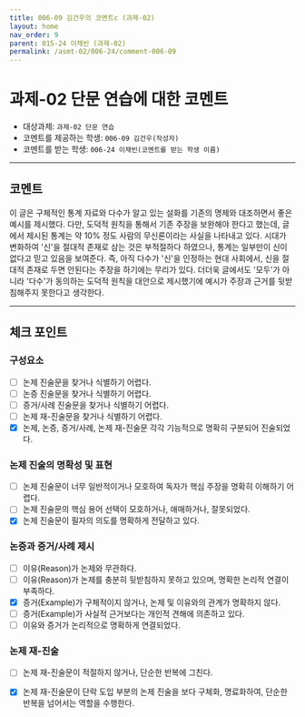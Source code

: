```yaml
---
title: 006-09 김건우의 코멘트c (과제-02) 
layout: home
nav_order: 9
parent: 015-24 이채빈 (과제-02)
permalink: /asmt-02/006-24/comment-006-09
---
```


# 과제-02 단문 연습에 대한 코멘트

- 대상과제: `과제-02 단문 연습`
- 코멘트를 제공하는 학생: `006-09 김건우(작성자)` 
- 코멘트를 받는 학생: `006-24 이채빈(코멘트를 받는 학생 이름)` 

---

## 코멘트

이 글은 구체적인 통계 자료와 다수가 알고 있는 설화를 기존의 명제와 대조하면서 좋은 예시를 제시했다. 다만, 도덕적 원칙을 통해서 기존 주장을 보완해야 한다고 했는데, 글에서 제시된 통계는 약 10% 정도 사람의 무신론이라는 사실을 나타내고 있다. 시대가 변화하여 '신'을 절대적 존재로 삼는 것은 부적절하다 하였으나, 통계는 일부만이 신이 없다고 믿고 있음을 보여준다. 즉, 아직 다수가 '신'을 인정하는 현대 사회에서, 신을 절대적 존재로 두면 안된다는 주장을 하기에는 무리가 있다. 더더욱 글에서도 '모두'가 아니라 '다수'가 동의하는 도덕적 원칙을 대안으로 제시했기에 예시가 주장과 근거를 뒷받침해주지 못한다고 생각한다.   

---

## 체크 포인트

### **구성요소**
- [ ] 논제 진술문을 찾거나 식별하기 어렵다.
- [ ] 논증 진술문을 찾거나 식별하기 어렵다.
- [ ] 증거/사례 진술문을 찾거나 식별하기 어렵다.
- [ ] 논제 재-진술문을 찾거나 식별하기 어렵다.
- [x] 논제, 논증, 증거/사례, 논제 재-진술문 각각 기능적으로 명확히 구분되어 진술되었다.

### **논제 진술의 명확성 및 표현**  
- [ ] 논제 진술문이 너무 일반적이거나 모호하여 독자가 핵심 주장을 명확히 이해하기 어렵다.  
- [ ] 논제 진술문의 핵심 용어 선택이 모호하거나, 애매하거나, 잘못되었다.  
- [x] 논제 진술문이 필자의 의도를 명확하게 전달하고 있다.  

### **논증과 증거/사례 제시**  
- [ ] 이유(Reason)가 논제와 무관하다.
- [ ] 이유(Reason)가 논제를 충분히 뒷받침하지 못하고 있으며, 명확한 논리적 연결이 부족하다.  
- [x] 증거(Example)가 구체적이지 않거나, 논제 및 이유와의 관계가 명확하지 않다. 
- [ ] 증거(Example)가 사실적 근거보다는 개인적 견해에 의존하고 있다.  
- [ ] 이유와 증거가 논리적으로 명확하게 연결되었다.  

### **논제 재-진술**  
- [ ] 논제 재-진술문이 적절하지 않거나, 단순한 반복에 그친다.   
- [x] 논제 재-진술문이 단락 도입 부분의 논제 진술을 보다 구체화, 명료화하여, 단순한 반복을 넘어서는 역할을 수행한다.  

